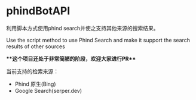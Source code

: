 # phindBotAPI
利用脚本方式使用phind search并使之支持其他来源的搜索结果。

Use the script method to use Phind Search and make it support the search results of other sources

**\*\*这个项目还处于非常简陋的阶段，欢迎大家进行PR\*\***

当前支持的检索来源：

- Phind 原生(Bing)
- Google Search(serper.dev)
